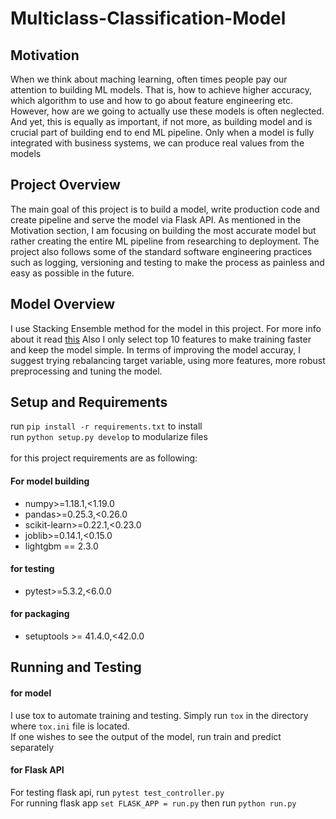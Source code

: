 # Multiclass-Classification-Model

## Motivation
When we think about maching learning, often times people pay our attention to building ML models. That is, how to achieve higher accuracy, which algorithm to use and how to go about feature engineering etc. However, how are we going to actually use these models is often neglected. And yet, this is equally as important, if not more, as building model and is crucial part of building end to end ML pipeline. Only when a model is fully integrated with business systems, we can produce real values from the models

## Project Overview
The main goal of this project is to build a model, write production code and create pipeline and serve the model via Flask API. As mentioned in the Motivation section, I am focusing on building the most accurate model but rather creating the entire ML pipeline from researching to deployment. The project also follows some of the standard software engineering practices such as logging, versioning and testing to make the process as painless and easy as possible in the future. 

## Model Overview
I use Stacking Ensemble method for the model in this project. For more info about it read [this](https://machinelearningmastery.com/stacking-ensemble-machine-learning-with-python/) Also I only select top 10 features to make training faster and keep the model simple. In terms of improving the model accuray, I suggest trying rebalancing target variable, using more features, more robust preprocessing and tuning the model. 

## Setup and Requirements
run `pip install -r requirements.txt` to install <br /> 
run `python setup.py develop` to modularize files <br /> 
<br /> 
for this project requirements are as following:
#### For model building
* numpy>=1.18.1,<1.19.0
* pandas>=0.25.3,<0.26.0
* scikit-learn>=0.22.1,<0.23.0
* joblib>=0.14.1,<0.15.0
* lightgbm == 2.3.0

#### for testing
* pytest>=5.3.2,<6.0.0

#### for packaging
* setuptools >= 41.4.0,<42.0.0


## Running and Testing 
#### for model
I use tox to automate training and testing. Simply run `tox` in the directory where `tox.ini` file is located. 
<br/>
If one wishes to see the output of the model, run train and predict separately

#### for Flask API
For testing flask api, run `pytest test_controller.py`
<br/>
For running flask app `set FLASK_APP = run.py` then run `python run.py`
